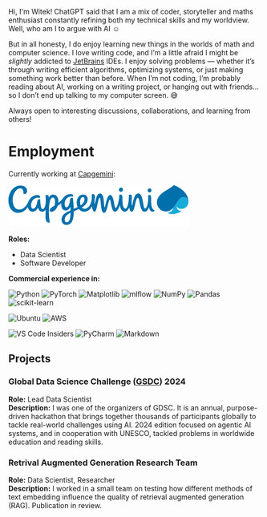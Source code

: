 Hi, I'm Witek! ChatGPT said that I am a mix of coder, storyteller and maths enthusiast constantly refining both my technical skills and my worldview.
Well, who am I to argue with AI ☺️

But in all honesty, I do enjoy learning new things in the worlds of math and computer science. I love writing code, and I’m a little afraid I might be *slightly* addicted to [JetBrains](https://www.jetbrains.com) IDEs.
I enjoy solving problems — whether it’s through writing efficient algorithms, optimizing systems, or just making something work better than before. 
When I’m not coding, I’m probably reading about AI, working on a writing project, or hanging out with friends… so I don’t end up talking to my computer screen. 😅

Always open to interesting discussions, collaborations, and learning from others!

# Employment
Currently working at [Capgemini](https://www.capgemini.com):

![capgemini_logo](logo.svg)

**Roles:**
- Data Scientist
- Software Developer

**Commercial experience in:**

![Python](https://img.shields.io/badge/python-3670A0?style=for-the-badge&logo=python&logoColor=ffdd54)
![PyTorch](https://img.shields.io/badge/PyTorch-%23EE4C2C.svg?style=for-the-badge&logo=PyTorch&logoColor=white)
![Matplotlib](https://img.shields.io/badge/Matplotlib-%23ffffff.svg?style=for-the-badge&logo=Matplotlib&logoColor=black)
![mlflow](https://img.shields.io/badge/mlflow-%23d9ead3.svg?style=for-the-badge&logo=numpy&logoColor=blue)
![NumPy](https://img.shields.io/badge/numpy-%23013243.svg?style=for-the-badge&logo=numpy&logoColor=white)
![Pandas](https://img.shields.io/badge/pandas-%23150458.svg?style=for-the-badge&logo=pandas&logoColor=white)
![scikit-learn](https://img.shields.io/badge/scikit--learn-%23F7931E.svg?style=for-the-badge&logo=scikit-learn&logoColor=white)

![Ubuntu](https://img.shields.io/badge/Ubuntu-E95420?style=for-the-badge&logo=ubuntu&logoColor=white)
![AWS](https://img.shields.io/badge/AWS-%23FF9900.svg?style=for-the-badge&logo=amazon-aws&logoColor=white)

![VS Code Insiders](https://img.shields.io/badge/VS%20Code%20Insiders-35b393.svg?style=for-the-badge&logo=visual-studio-code&logoColor=white)
![PyCharm](https://img.shields.io/badge/pycharm-143?style=for-the-badge&logo=pycharm&logoColor=black&color=black&labelColor=green)
![Markdown](https://img.shields.io/badge/markdown-%23000000.svg?style=for-the-badge&logo=markdown&logoColor=white)

## Projects
### Global Data Science Challenge ([GSDC](https://www.capgemini.com/insights/research-library/global-data-science-challenge/)) 2024
**Role:** Lead Data Scientist  
**Description:** I was one of the organizers of GDSC. It is an annual, purpose-driven hackathon that brings together thousands of participants globally to tackle real-world challenges using AI.
2024 edition focused on agentic AI systems, and in cooperation with UNESCO, tackled problems in worldwide education and reading skills.

### Retrival Augmented Generation Research Team
**Role:** Data Scientist, Researcher  
**Description:** I worked in a small team on testing how different methods of text embedding influence the quality of retrieval augmented generation (RAG). Publication in review.


<!--
**WitoldFracek/WitoldFracek** is a ✨ _special_ ✨ repository because its `README.md` (this file) appears on your GitHub profile.

Here are some ideas to get you started:

- 🔭 I’m currently working on ...
- 🌱 I’m currently learning ...
- 👯 I’m looking to collaborate on ...
- 🤔 I’m looking for help with ...
- 💬 Ask me about ...
- 📫 How to reach me: ...
- 😄 Pronouns: ...
- ⚡ Fun fact: ...
-->
